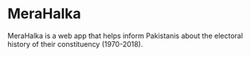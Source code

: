 # MeraHalka
MeraHalka is a web app that helps inform Pakistanis about the electoral history of their constituency (1970-2018). 

